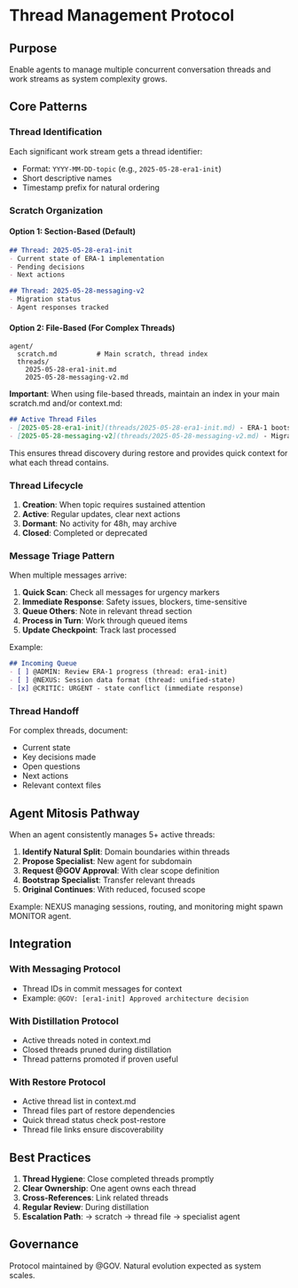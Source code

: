 # Thread Management Protocol

## Purpose

Enable agents to manage multiple concurrent conversation threads and work streams as system complexity grows.

## Core Patterns

### Thread Identification
Each significant work stream gets a thread identifier:
- Format: `YYYY-MM-DD-topic` (e.g., `2025-05-28-era1-init`)
- Short descriptive names
- Timestamp prefix for natural ordering

### Scratch Organization

#### Option 1: Section-Based (Default)
```markdown
## Thread: 2025-05-28-era1-init
- Current state of ERA-1 implementation
- Pending decisions
- Next actions

## Thread: 2025-05-28-messaging-v2
- Migration status
- Agent responses tracked
```

#### Option 2: File-Based (For Complex Threads)
```
agent/
  scratch.md          # Main scratch, thread index
  threads/
    2025-05-28-era1-init.md
    2025-05-28-messaging-v2.md
```

**Important**: When using file-based threads, maintain an index in your main scratch.md and/or context.md:

```markdown
## Active Thread Files
- [2025-05-28-era1-init](threads/2025-05-28-era1-init.md) - ERA-1 bootstrap and architecture
- [2025-05-28-messaging-v2](threads/2025-05-28-messaging-v2.md) - Migration tracking
```

This ensures thread discovery during restore and provides quick context for what each thread contains.

### Thread Lifecycle

1. **Creation**: When topic requires sustained attention
2. **Active**: Regular updates, clear next actions
3. **Dormant**: No activity for 48h, may archive
4. **Closed**: Completed or deprecated

### Message Triage Pattern

When multiple messages arrive:

1. **Quick Scan**: Check all messages for urgency markers
2. **Immediate Response**: Safety issues, blockers, time-sensitive
3. **Queue Others**: Note in relevant thread section
4. **Process in Turn**: Work through queued items
5. **Update Checkpoint**: Track last processed

Example:
```markdown
## Incoming Queue
- [ ] @ADMIN: Review ERA-1 progress (thread: era1-init)
- [ ] @NEXUS: Session data format (thread: unified-state)
- [x] @CRITIC: URGENT - state conflict (immediate response)
```

### Thread Handoff

For complex threads, document:
- Current state
- Key decisions made
- Open questions
- Next actions
- Relevant context files

## Agent Mitosis Pathway

When an agent consistently manages 5+ active threads:

1. **Identify Natural Split**: Domain boundaries within threads
2. **Propose Specialist**: New agent for subdomain
3. **Request @GOV Approval**: With clear scope definition
4. **Bootstrap Specialist**: Transfer relevant threads
5. **Original Continues**: With reduced, focused scope

Example: NEXUS managing sessions, routing, and monitoring might spawn MONITOR agent.

## Integration

### With Messaging Protocol
- Thread IDs in commit messages for context
- Example: `@GOV: [era1-init] Approved architecture decision`

### With Distillation Protocol  
- Active threads noted in context.md
- Closed threads pruned during distillation
- Thread patterns promoted if proven useful

### With Restore Protocol
- Active thread list in context.md
- Thread files part of restore dependencies
- Quick thread status check post-restore
- Thread file links ensure discoverability

## Best Practices

1. **Thread Hygiene**: Close completed threads promptly
2. **Clear Ownership**: One agent owns each thread
3. **Cross-References**: Link related threads
4. **Regular Review**: During distillation
5. **Escalation Path**: → scratch → thread file → specialist agent

## Governance

Protocol maintained by @GOV. Natural evolution expected as system scales.